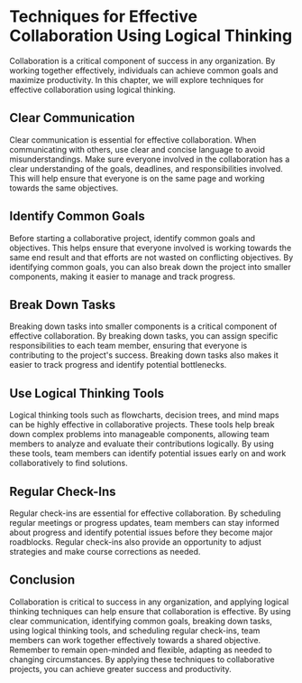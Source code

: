 Techniques for Effective Collaboration Using Logical Thinking
=============================================================================================================

Collaboration is a critical component of success in any organization. By working together effectively, individuals can achieve common goals and maximize productivity. In this chapter, we will explore techniques for effective collaboration using logical thinking.

Clear Communication
-------------------

Clear communication is essential for effective collaboration. When communicating with others, use clear and concise language to avoid misunderstandings. Make sure everyone involved in the collaboration has a clear understanding of the goals, deadlines, and responsibilities involved. This will help ensure that everyone is on the same page and working towards the same objectives.

Identify Common Goals
---------------------

Before starting a collaborative project, identify common goals and objectives. This helps ensure that everyone involved is working towards the same end result and that efforts are not wasted on conflicting objectives. By identifying common goals, you can also break down the project into smaller components, making it easier to manage and track progress.

Break Down Tasks
----------------

Breaking down tasks into smaller components is a critical component of effective collaboration. By breaking down tasks, you can assign specific responsibilities to each team member, ensuring that everyone is contributing to the project's success. Breaking down tasks also makes it easier to track progress and identify potential bottlenecks.

Use Logical Thinking Tools
--------------------------

Logical thinking tools such as flowcharts, decision trees, and mind maps can be highly effective in collaborative projects. These tools help break down complex problems into manageable components, allowing team members to analyze and evaluate their contributions logically. By using these tools, team members can identify potential issues early on and work collaboratively to find solutions.

Regular Check-Ins
-----------------

Regular check-ins are essential for effective collaboration. By scheduling regular meetings or progress updates, team members can stay informed about progress and identify potential issues before they become major roadblocks. Regular check-ins also provide an opportunity to adjust strategies and make course corrections as needed.

Conclusion
----------

Collaboration is critical to success in any organization, and applying logical thinking techniques can help ensure that collaboration is effective. By using clear communication, identifying common goals, breaking down tasks, using logical thinking tools, and scheduling regular check-ins, team members can work together effectively towards a shared objective. Remember to remain open-minded and flexible, adapting as needed to changing circumstances. By applying these techniques to collaborative projects, you can achieve greater success and productivity.
